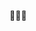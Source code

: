 👨🏽‍💻 

<!---
sntsabode/sntsabode is a ✨ special ✨ repository because its `README.md` (this file) appears on your GitHub profile.
You can click the Preview link to take a look at your changes.
--->
